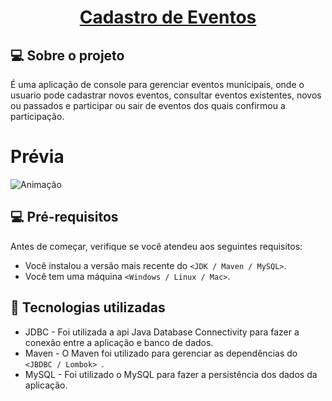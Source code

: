 

<h1 align="center">
      <a href="#" alt="site do ecoleta"> Cadastro de Eventos </a><br>
</h1>


## 💻 Sobre o projeto <br>

É uma aplicação de console para gerenciar eventos munícipais, onde o usuario pode cadastrar novos eventos, consultar eventos existentes, novos ou passados e participar ou sair de eventos dos quais confirmou a participação. 


# Prévia
<!-- Add a demo for your project -->

![Animação](https://user-images.githubusercontent.com/88558432/220762470-94477d92-29b2-4c72-88b0-c881d885cd8a.gif)

## 💻 Pré-requisitos

Antes de começar, verifique se você atendeu aos seguintes requisitos:
<!---Estes são apenas requisitos de exemplo. Adicionar, duplicar ou remover conforme necessário--->
* Você instalou a versão mais recente do `<JDK / Maven / MySQL>`.
* Você tem uma máquina `<Windows / Linux / Mac>`.

## 🚀 Tecnologias utilizadas

* JDBC - Foi utilizada a api Java Database Connectivity para fazer a conexão entre a aplicação e banco de dados.
* Maven - O Maven foi utilizado para gerenciar as dependências do `<JBDBC / Lombok> `.
* MySQL - Foi utilizado o MySQL para fazer a persistência dos dados da aplicação.
